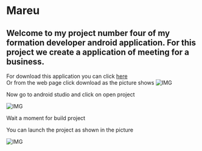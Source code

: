 # Mareu

Welcome to my project number four of my formation developer android application.
For this project we create a application of meeting for a business.  
------

For download this application you can click [here](https://github.com/Lycast/Mareu/archive/refs/heads/main.zip)  
Or from the web page click download as the picture shows 
![IMG](https://i.postimg.cc/Zqgnbwf7/readme-img-1.jpg)
  

Now go to android studio and click on open project  

![IMG](https://i.postimg.cc/FzXKc7X0/readme-img-open-project.jpg)

Wait a moment for build project
  

You can launch the project as shown in the picture  

![IMG](https://i.postimg.cc/FRLR7089/readme-img-launch-project.jpg)
